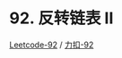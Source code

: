 # 92. 反转链表 II

[Leetcode-92](https://leetcode.com/problems/reverse-linked-list-ii/) / [力扣-92](https://leetcode-cn.com/problems/reverse-linked-list-ii/)


